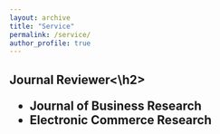 ```yaml
---
layout: archive
title: "Service"
permalink: /service/
author_profile: true
---
```


<h2>Journal Reviewer<\h2>

- Journal of Business Research
- Electronic Commerce Research

